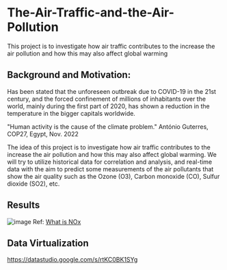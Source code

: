 # The-Air-Traffic-and-the-Air-Pollution
This project is to investigate how air traffic contributes to the increase the air pollution and how this may also affect global warming


## Background and Motivation:
Has been stated that the unforeseen outbreak due to COVID-19 in the 21st century, and the forced confinement of millions of inhabitants over the world, mainly during the first part of 2020, has shown a reduction in the temperature in the bigger capitals worldwide.

"Human activity is the cause of the climate problem."
António Guterres, COP27, Egypt, Nov. 2022

The idea of this project is to investigate how air traffic contributes to the increase the air pollution and how this may also affect global warming. We will try to utilize historical data for correlation and analysis, and real-time data with the aim to predict some measurements of the air pollutants that show the air quality such as the Ozone (O3), Carbon monoxide (CO), Sulfur dioxide (SO2), etc.

## Results
![image](https://user-images.githubusercontent.com/92388643/213828120-02a1eac5-c608-429c-96f6-2a77532f84d3.png)
Ref: [What is NOx](https://www.noxfondet.no/en/articles/what-is-nox/)

## Data Virtualization
https://datastudio.google.com/s/rtKC0BK1SYg

